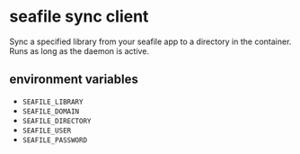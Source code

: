 # seafile sync client

Sync a specified library from your seafile app to a directory in the container.
Runs as long as the daemon is active.

## environment variables

* `SEAFILE_LIBRARY`
* `SEAFILE_DOMAIN`
* `SEAFILE_DIRECTORY`
* `SEAFILE_USER`
* `SEAFILE_PASSWORD`
